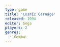 ```yaml
---
type: game
title: 'Cosmic Carnage'
released: 1994
editor: Sega
players: 2
genres:
  - Combat
---
```

